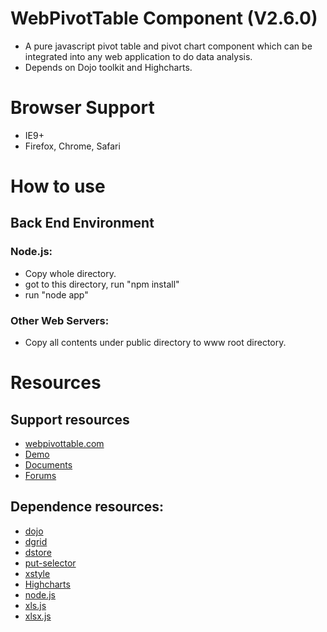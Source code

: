 # WebPivotTable Component (V2.6.0)

* A pure javascript pivot table and pivot chart component 
  which can be integrated into any web application to do data analysis.
* Depends on Dojo toolkit and Highcharts.

# Browser Support

* IE9+
* Firefox, Chrome, Safari

# How to use 

## Back End Environment 

### Node.js:

* Copy whole directory.
* got to this directory, run "npm install"
* run "node app"

### Other Web Servers:

* Copy all contents under public directory to www root directory.

# Resources

## Support resources

* [webpivottable.com](http://webpivottable.com/)
* [Demo](http://webpivottable.com/demo) 
* [Documents](http://webpivottable.com/documents)
* [Forums](http://brightsea.ca/forum) 

 
## Dependence resources:

* [dojo](http://dojotoolkit.org/) 
* [dgrid](https://github.com/SitePen/dgrid)
* [dstore](https://github.com/sitepen/dstore) 
* [put-selector](https://github.com/kriszyp/put-selector) 
* [xstyle](https://github.com/kriszyp/xstyle)
* [Highcharts](http://www.highcharts.com/)
* [node.js](http://nodejs.org/)
* [xls.js]( https://github.com/SheetJS/js-xls)
* [xlsx.js](https://github.com/SheetJS/js-xlsx)


